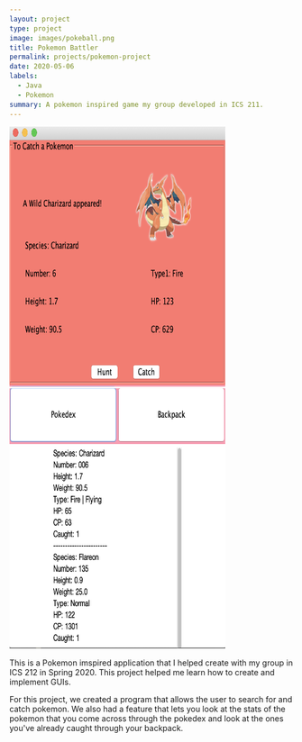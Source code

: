 ```yaml
---
layout: project
type: project
image: images/pokeball.png
title: Pokemon Battler
permalink: projects/pokemon-project
date: 2020-05-06
labels:
  - Java
  - Pokemon
summary: A pokemon inspired game my group developed in ICS 211.
---
```


<div class="row">
  <img class="column" src="../images/pokemon-game.png" width="383" height="462" >
  <img class="column" src="../images/pokemon-stats.png" width="383" height="462">
</div>

This is a Pokemon imspired application that I helped create with my group in ICS 212 in Spring 2020. This project helped me learn how to create and implement GUIs. 

For this project, we created a program that allows the user to search for and catch pokemon. We also had a feature that lets you look at the stats of the pokemon that you come across through the pokedex and look at the ones you've already caught through your backpack.  



